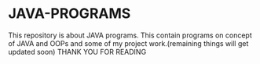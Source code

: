 # JAVA-PROGRAMS
This repository is about JAVA programs.
This contain programs on concept of JAVA and OOPs and some of my project work.(remaining things will get updated soon)
THANK YOU FOR READING
